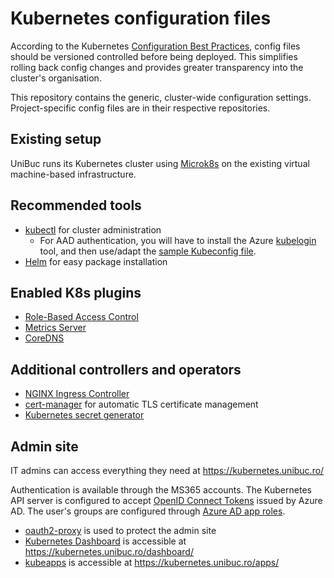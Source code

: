 # Kubernetes configuration files

According to the Kubernetes [Configuration Best Practices](https://kubernetes.io/docs/concepts/configuration/overview/#general-configuration-tips), config files should be versioned controlled before being deployed. This simplifies rolling back config changes and provides greater transparency into the cluster's organisation.

This repository contains the generic, cluster-wide configuration settings. Project-specific config files are in their respective repositories.

## Existing setup

UniBuc runs its Kubernetes cluster using [Microk8s](https://microk8s.io/) on the existing virtual machine-based infrastructure.

## Recommended tools

- [kubectl](https://kubernetes.io/docs/reference/kubectl/overview/) for cluster administration
  - For AAD authentication, you will have to install the Azure [kubelogin](https://github.com/Azure/kubelogin) tool, and then use/adapt the [sample Kubeconfig file](kubeconfig).
- [Helm](https://helm.sh/) for easy package installation

## Enabled K8s plugins

- [Role-Based Access Control](https://kubernetes.io/docs/reference/access-authn-authz/rbac/)
- [Metrics Server](https://github.com/kubernetes-sigs/metrics-server)
- [CoreDNS](https://coredns.io/)

## Additional controllers and operators

- [NGINX Ingress Controller](https://github.com/kubernetes/ingress-nginx)
- [cert-manager](https://cert-manager.io/) for automatic TLS certificate management
- [Kubernetes secret generator](https://github.com/mittwald/kubernetes-secret-generator)

## Admin site

IT admins can access everything they need at https://kubernetes.unibuc.ro/

Authentication is available through the MS365 accounts. The Kubernetes API server is configured to accept [OpenID Connect Tokens](https://kubernetes.io/docs/reference/access-authn-authz/authentication/#openid-connect-tokens) issued by Azure AD. The user's groups are configured through [Azure AD app roles](https://docs.microsoft.com/en-us/azure/architecture/multitenant-identity/app-roles).

- [oauth2-proxy](https://github.com/oauth2-proxy/oauth2-proxy) is used to protect the admin site
- [Kubernetes Dashboard](https://github.com/kubernetes/dashboard) is accessible at https://kubernetes.unibuc.ro/dashboard/
- [kubeapps](https://kubeapps.com/) is accessible at https://kubernetes.unibuc.ro/apps/
